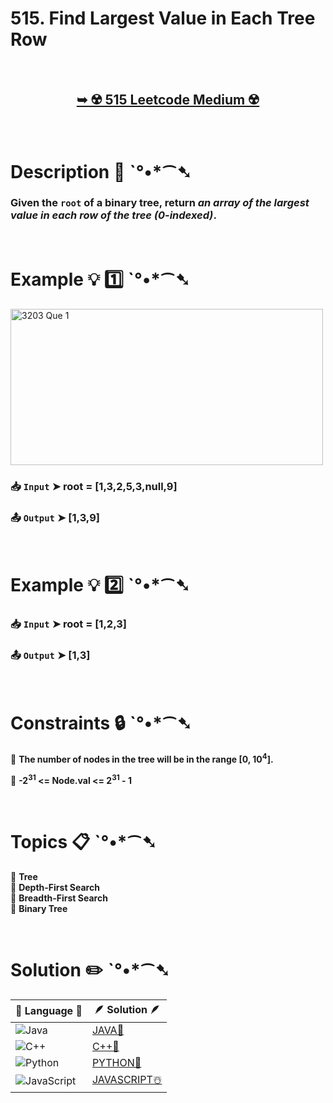 # 515. Find Largest Value in Each Tree Row

</br>

<h2 align="center"> 

<a href="https://leetcode.com/problems/find-largest-value-in-each-tree-row/description/?envType=daily-question&envId=2024-12-25"><strong>➥ ☢️ 515 Leetcode Medium ☢️ </strong></a>
</h2>

</br>

# Description 📜 ˋ°•*⁀➷

### Given the `root` of a binary tree, return *an array of the largest value in each row of the tree (0-indexed)*.

</br>

# Example 💡 1️⃣ ˋ°•*⁀➷

<img src="https://github.com/user-attachments/assets/abc1dd45-c481-450e-9073-029702857bd1" width="500" height="250" alt="3203 Que 1">

  ### 📥 `Input`  ➤  root = [1,3,2,5,3,null,9]

  ### 📤 `Output`  ➤ [1,3,9]

</br>

# Example 💡 2️⃣ ˋ°•*⁀➷

  ### 📥 `Input` ➤ root = [1,2,3]

  ### 📤 `Output`  ➤ [1,3]

</br>

# Constraints 🔒 ˋ°•*⁀➷

🔹 **The number of nodes in the tree will be in the range [0, 10<sup>4</sup>].** </br>

🔹 **-2<sup>31</sup> <= Node.val <= 2<sup>31</sup> - 1** </br>

</br>

# Topics 📋 ˋ°•*⁀➷

🔸 **Tree**  </br>
🔸 **Depth-First Search**  </br>
🔸 **Breadth-First Search**  </br>
🔸 **Binary Tree**  </br>

</br>

# Solution ✏️ ˋ°•*⁀➷

| 📒 Language 📒  | 🪶 Solution 🪶 |
| ------------- | ------------- |
|  ![Java](https://img.shields.io/badge/java-%23ED8B00.svg?style=for-the-badge&logo=openjdk&logoColor=white)  | [JAVA🍁](https://github.com/Prakhar-002/LEETCODE/blob/main/%F0%9F%93%9C%20Daily%20Challange%20%F0%9F%92%A1/12%20December%20%F0%9F%90%BB%E2%80%8D%E2%9D%84%EF%B8%8F%202024/25%20-%2012%20-%202024%20---%20515.%20Find%20Largest%20Value%20in%20Each%20Tree%20Row%20%E2%98%83%EF%B8%8F%20%F0%9F%8D%81%20%F0%9F%8D%B0%20%F0%9F%8E%B2/%F0%9F%8D%81JAVA%20-%20515.%20Find%20Largest%20Value%20in%20Each%20Tree%20Row.java) |
|  ![C++](https://img.shields.io/badge/c++-%2300599C.svg?style=for-the-badge&logo=c%2B%2B&logoColor=white)  | [C++🎲](https://github.com/Prakhar-002/LEETCODE/blob/main/%F0%9F%93%9C%20Daily%20Challange%20%F0%9F%92%A1/12%20December%20%F0%9F%90%BB%E2%80%8D%E2%9D%84%EF%B8%8F%202024/25%20-%2012%20-%202024%20---%20515.%20Find%20Largest%20Value%20in%20Each%20Tree%20Row%20%E2%98%83%EF%B8%8F%20%F0%9F%8D%81%20%F0%9F%8D%B0%20%F0%9F%8E%B2/%F0%9F%8E%B2CPP%20-%20515.%20Find%20Largest%20Value%20in%20Each%20Tree%20Row.cpp)  |
|  ![Python](https://img.shields.io/badge/python-3670A0?style=for-the-badge&logo=python&logoColor=ffdd54)    | [PYTHON🍰](https://github.com/Prakhar-002/LEETCODE/blob/main/%F0%9F%93%9C%20Daily%20Challange%20%F0%9F%92%A1/12%20December%20%F0%9F%90%BB%E2%80%8D%E2%9D%84%EF%B8%8F%202024/25%20-%2012%20-%202024%20---%20515.%20Find%20Largest%20Value%20in%20Each%20Tree%20Row%20%E2%98%83%EF%B8%8F%20%F0%9F%8D%81%20%F0%9F%8D%B0%20%F0%9F%8E%B2/%F0%9F%8D%B0PYTHON%20-%20515.%20Find%20Largest%20Value%20in%20Each%20Tree%20Row.py) |
| ![JavaScript](https://img.shields.io/badge/javascript-%23323330.svg?style=for-the-badge&logo=javascript&logoColor=%23F7DF1E)   | [JAVASCRIPT☃️](https://github.com/Prakhar-002/LEETCODE/blob/main/%F0%9F%93%9C%20Daily%20Challange%20%F0%9F%92%A1/12%20December%20%F0%9F%90%BB%E2%80%8D%E2%9D%84%EF%B8%8F%202024/25%20-%2012%20-%202024%20---%20515.%20Find%20Largest%20Value%20in%20Each%20Tree%20Row%20%E2%98%83%EF%B8%8F%20%F0%9F%8D%81%20%F0%9F%8D%B0%20%F0%9F%8E%B2/%E2%98%83%EF%B8%8FJAVASCRIPT%20-%20515.%20Find%20Largest%20Value%20in%20Each%20Tree%20Row.js) |
